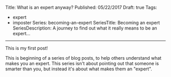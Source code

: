 Title: What is an expert anyway?
Published: 05/22/2017
Draft: true
Tags:
  - expert
  - imposter
Series: becoming-an-expert
SeriesTitle: Becoming an expert
SeriesDescription: A journey to find out what it really means to be an expert...
---
This is my first post!

This is beginning of a series of blog posts, to help others understand what makes you an expert.  This series isn't about pointing out that someone is smarter than you, but instead it's about what makes them an "expert".
